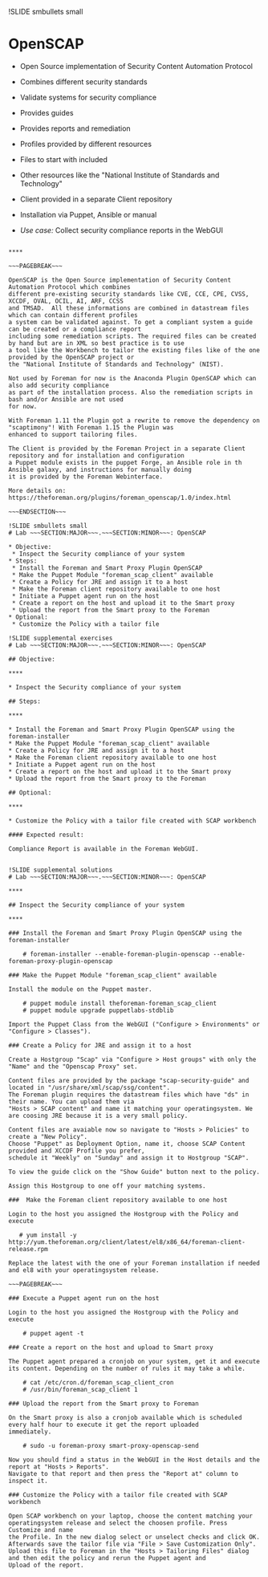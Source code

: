 !SLIDE smbullets small
# OpenSCAP

* Open Source implementation of Security Content Automation Protocol
* Combines different security standards
* Validate systems for security compliance
 * Provides guides
 * Provides reports and remediation
* Profiles provided by different resources
 * Files to start with included
 * Other resources like the "National Institute of Standards and Technology"
* Client provided in a separate Client repository
 * Installation via Puppet, Ansible or manual

* _Use case:_ Collect security compliance reports in the WebGUI

~~~SECTION:handouts~~~

****

~~~PAGEBREAK~~~

OpenSCAP is the Open Source implementation of Security Content Automation Protocol which combines
different pre-existing security standards like CVE, CCE, CPE, CVSS, XCCDF, OVAL, OCIL, AI, ARF, CCSS
and TMSAD.  All these informations are combined in datastream files which can contain different profiles
a system can be validated against. To get a compliant system a guide can be created or a compliance report
including some remediation scripts. The required files can be created by hand but are in XML so best practice is to use
a tool like the Workbench to tailor the existing files like of the one provided by the OpenSCAP project or
the "National Institute of Standards and Technology" (NIST).

Not used by Foreman for now is the Anaconda Plugin OpenSCAP which can also add security compliance
as part of the installation process. Also the remediation scripts in bash and/or Ansible are not used
for now.

With Foreman 1.11 the Plugin got a rewrite to remove the dependency on "scaptimony"! With Foreman 1.15 the Plugin was
enhanced to support tailoring files.

The Client is provided by the Foreman Project in a separate Client repository and for installation and configuration
a Puppet module exists in the puppet Forge, an Ansible role in th Ansible galaxy, and instructions for manually doing
it is provided by the Foreman Webinterface.

More details on: https://theforeman.org/plugins/foreman_openscap/1.0/index.html

~~~ENDSECTION~~~

!SLIDE smbullets small
# Lab ~~~SECTION:MAJOR~~~.~~~SECTION:MINOR~~~: OpenSCAP

* Objective:
 * Inspect the Security compliance of your system
* Steps:
 * Install the Foreman and Smart Proxy Plugin OpenSCAP
 * Make the Puppet Module "foreman_scap_client" available
 * Create a Policy for JRE and assign it to a host
 * Make the Foreman client repository available to one host
 * Initiate a Puppet agent run on the host
 * Create a report on the host and upload it to the Smart proxy
 * Upload the report from the Smart proxy to the Foreman
* Optional:
 * Customize the Policy with a tailor file

!SLIDE supplemental exercises
# Lab ~~~SECTION:MAJOR~~~.~~~SECTION:MINOR~~~: OpenSCAP

## Objective:

****

* Inspect the Security compliance of your system

## Steps:

****

* Install the Foreman and Smart Proxy Plugin OpenSCAP using the foreman-installer
* Make the Puppet Module "foreman_scap_client" available
* Create a Policy for JRE and assign it to a host
* Make the Foreman client repository available to one host
* Initiate a Puppet agent run on the host
* Create a report on the host and upload it to the Smart proxy
* Upload the report from the Smart proxy to the Foreman

## Optional:

****

* Customize the Policy with a tailor file created with SCAP workbench

#### Expected result:

Compliance Report is available in the Foreman WebGUI.


!SLIDE supplemental solutions
# Lab ~~~SECTION:MAJOR~~~.~~~SECTION:MINOR~~~: OpenSCAP

****

## Inspect the Security compliance of your system

****

### Install the Foreman and Smart Proxy Plugin OpenSCAP using the foreman-installer

    # foreman-installer --enable-foreman-plugin-openscap --enable-foreman-proxy-plugin-openscap

### Make the Puppet Module "foreman_scap_client" available

Install the module on the Puppet master.

    # puppet module install theforeman-foreman_scap_client
    # puppet module upgrade puppetlabs-stdblib

Import the Puppet Class from the WebGUI ("Configure > Environments" or "Configure > Classes").

### Create a Policy for JRE and assign it to a host

Create a Hostgroup "Scap" via "Configure > Host groups" with only the "Name" and the "Openscap Proxy" set.

Content files are provided by the package "scap-security-guide" and located in "/usr/share/xml/scap/ssg/content".
The Foreman plugin requires the datastream files which have "ds" in their name. You can upload them via
"Hosts > SCAP content" and name it matching your operatingsystem. We are coosing JRE because it is a very small policy.

Content files are avaiable now so navigate to "Hosts > Policies" to create a "New Policy".
Choose "Puppet" as Deployment Option, name it, choose SCAP Content provided and XCCDF Profile you prefer,
schedule it "Weekly" on "Sunday" and assign it to Hostgroup "SCAP".

To view the guide click on the "Show Guide" button next to the policy.

Assign this Hostgroup to one off your matching systems.

###  Make the Foreman client repository available to one host

Login to the host you assigned the Hostgroup with the Policy and execute

   # yum install -y http://yum.theforeman.org/client/latest/el8/x86_64/foreman-client-release.rpm

Replace the latest with the one of your Foreman installation if needed and el8 with your operatingsystem release.

~~~PAGEBREAK~~~

### Execute a Puppet agent run on the host

Login to the host you assigned the Hostgroup with the Policy and execute

    # puppet agent -t

### Create a report on the host and upload to Smart proxy

The Puppet agent prepared a cronjob on your system, get it and execute its content. Depending on the number of rules it may take a while.

    # cat /etc/cron.d/foreman_scap_client_cron
    # /usr/bin/foreman_scap_client 1

### Upload the report from the Smart proxy to Foreman

On the Smart proxy is also a cronjob available which is scheduled every half hour to execute it get the report uploaded
immediately.

    # sudo -u foreman-proxy smart-proxy-openscap-send

Now you should find a status in the WebGUI in the Host details and the report at "Hosts > Reports".
Navigate to that report and then press the "Report at" column to inspect it.

### Customize the Policy with a tailor file created with SCAP workbench

Open SCAP workbench on your laptop, choose the content matching your operatingsystem release and select the choosen profile. Press Customize and name
the Profile. In the new dialog select or unselect checks and click OK. Afterwards save the tailor file via "File > Save Customization Only".
Upload this file to Foreman in the "Hosts > Tailoring Files" dialog and then edit the policy and rerun the Puppet agent and
Upload of the report.

